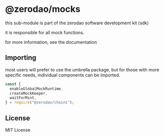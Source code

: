# @zerodao/mocks

this sub-module is part of the zerodao software development kit (sdk)

it is responsible for all mock functions.

for more information, see the documentation

## Importing

most users will prefer to use the umbrella package, but for those with more specific needs, individual components can be imported.

```javascript
const {
  enableGlobalMockRuntime,
  createMockKeeper,
  waitForMint,
} = require("@zerodao/chains");
```

## License

MIT License
